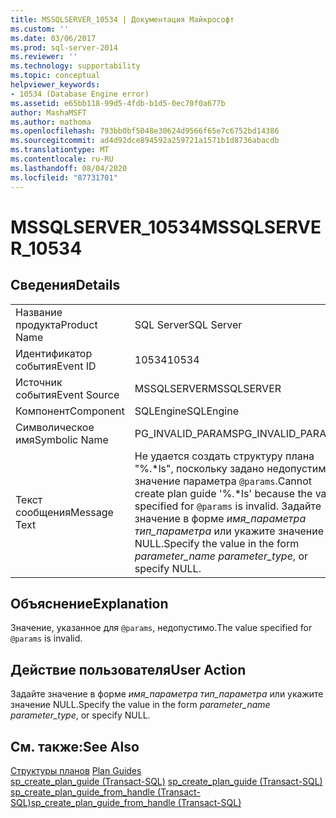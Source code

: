 ```yaml
---
title: MSSQLSERVER_10534 | Документация Майкрософт
ms.custom: ''
ms.date: 03/06/2017
ms.prod: sql-server-2014
ms.reviewer: ''
ms.technology: supportability
ms.topic: conceptual
helpviewer_keywords:
- 10534 (Database Engine error)
ms.assetid: e65bb118-99d5-4fdb-b1d5-0ec70f0a677b
author: MashaMSFT
ms.author: mathoma
ms.openlocfilehash: 793bb0bf5048e30624d9566f65e7c6752bd14386
ms.sourcegitcommit: ad4d92dce894592a259721a1571b1d8736abacdb
ms.translationtype: MT
ms.contentlocale: ru-RU
ms.lasthandoff: 08/04/2020
ms.locfileid: "87731701"
---
```

# <a name="mssqlserver_10534"></a><span data-ttu-id="54776-102">MSSQLSERVER_10534</span><span class="sxs-lookup"><span data-stu-id="54776-102">MSSQLSERVER_10534</span></span>
    
## <a name="details"></a><span data-ttu-id="54776-103">Сведения</span><span class="sxs-lookup"><span data-stu-id="54776-103">Details</span></span>  
  
|||  
|-|-|  
|<span data-ttu-id="54776-104">Название продукта</span><span class="sxs-lookup"><span data-stu-id="54776-104">Product Name</span></span>|<span data-ttu-id="54776-105">SQL Server</span><span class="sxs-lookup"><span data-stu-id="54776-105">SQL Server</span></span>|  
|<span data-ttu-id="54776-106">Идентификатор события</span><span class="sxs-lookup"><span data-stu-id="54776-106">Event ID</span></span>|<span data-ttu-id="54776-107">10534</span><span class="sxs-lookup"><span data-stu-id="54776-107">10534</span></span>|  
|<span data-ttu-id="54776-108">Источник события</span><span class="sxs-lookup"><span data-stu-id="54776-108">Event Source</span></span>|<span data-ttu-id="54776-109">MSSQLSERVER</span><span class="sxs-lookup"><span data-stu-id="54776-109">MSSQLSERVER</span></span>|  
|<span data-ttu-id="54776-110">Компонент</span><span class="sxs-lookup"><span data-stu-id="54776-110">Component</span></span>|<span data-ttu-id="54776-111">SQLEngine</span><span class="sxs-lookup"><span data-stu-id="54776-111">SQLEngine</span></span>|  
|<span data-ttu-id="54776-112">Символическое имя</span><span class="sxs-lookup"><span data-stu-id="54776-112">Symbolic Name</span></span>|<span data-ttu-id="54776-113">PG_INVALID_PARAMS</span><span class="sxs-lookup"><span data-stu-id="54776-113">PG_INVALID_PARAMS</span></span>|  
|<span data-ttu-id="54776-114">Текст сообщения</span><span class="sxs-lookup"><span data-stu-id="54776-114">Message Text</span></span>|<span data-ttu-id="54776-115">Не удается создать структуру плана "%.\*ls", поскольку задано недопустимое значение параметра `@params`.</span><span class="sxs-lookup"><span data-stu-id="54776-115">Cannot create plan guide '%.\*ls' because the value specified for `@params` is invalid.</span></span> <span data-ttu-id="54776-116">Задайте значение в форме *имя_параметра тип_параметра* или укажите значение NULL.</span><span class="sxs-lookup"><span data-stu-id="54776-116">Specify the value in the form *parameter_name parameter_type*, or specify NULL.</span></span>|  
  
## <a name="explanation"></a><span data-ttu-id="54776-117">Объяснение</span><span class="sxs-lookup"><span data-stu-id="54776-117">Explanation</span></span>  
 <span data-ttu-id="54776-118">Значение, указанное для `@params`, недопустимо.</span><span class="sxs-lookup"><span data-stu-id="54776-118">The value specified for `@params` is invalid.</span></span>  
  
## <a name="user-action"></a><span data-ttu-id="54776-119">Действие пользователя</span><span class="sxs-lookup"><span data-stu-id="54776-119">User Action</span></span>  
 <span data-ttu-id="54776-120">Задайте значение в форме *имя_параметра тип_параметра* или укажите значение NULL.</span><span class="sxs-lookup"><span data-stu-id="54776-120">Specify the value in the form *parameter_name parameter_type*, or specify NULL.</span></span>  
  
## <a name="see-also"></a><span data-ttu-id="54776-121">См. также:</span><span class="sxs-lookup"><span data-stu-id="54776-121">See Also</span></span>  
 <span data-ttu-id="54776-122">[Структуры планов](../performance/plan-guides.md) </span><span class="sxs-lookup"><span data-stu-id="54776-122">[Plan Guides](../performance/plan-guides.md) </span></span>  
 <span data-ttu-id="54776-123">[sp_create_plan_guide (Transact-SQL)](/sql/relational-databases/system-stored-procedures/sp-create-plan-guide-transact-sql) </span><span class="sxs-lookup"><span data-stu-id="54776-123">[sp_create_plan_guide &#40;Transact-SQL&#41;](/sql/relational-databases/system-stored-procedures/sp-create-plan-guide-transact-sql) </span></span>  
 [<span data-ttu-id="54776-124">sp_create_plan_guide_from_handle (Transact-SQL)</span><span class="sxs-lookup"><span data-stu-id="54776-124">sp_create_plan_guide_from_handle &#40;Transact-SQL&#41;</span></span>](/sql/relational-databases/system-stored-procedures/sp-create-plan-guide-from-handle-transact-sql)  
  
  

